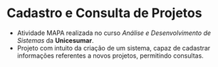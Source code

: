 # Cadastro e Consulta de Projetos
 * Atividade MAPA realizada no curso *Análise e Desenvolvimento de Sistemas* da **Unicesumar**.
 * Projeto com intuito da criação de um sistema, capaz de cadastrar informações referentes a novos projetos, permitindo consultas.
